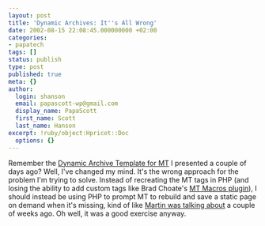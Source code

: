```yaml
---
layout: post
title: 'Dynamic Archives: It''s All Wrong'
date: 2002-08-15 22:08:45.000000000 +02:00
categories:
- papatech
tags: []
status: publish
type: post
published: true
meta: {}
author:
  login: shanson
  email: papascott-wp@gmail.com
  display_name: PapaScott
  first_name: Scott
  last_name: Hanson
excerpt: !ruby/object:Hpricot::Doc
  options: {}
---
```

<p>Remember the <a href="https://www.papascott.de/2002/08/12/1844.php#001844">Dynamic Archive Template for MT</a> I presented a couple of days ago? Well, I've changed my mind. It's the wrong approach for the problem I'm trying to solve. Instead of recreating the MT tags in PHP (and losing the ability to add custom tags like Brad Choate's <a href="http://www.bradchoate.com/past/mtmacros.php">MT Macros plugin</a>), I should instead be using PHP to prompt MT to rebuild and save a static page on demand when it's missing, kind of like <a href="http://traumwind.tierpfad.de/blog/?detail=2002-08-01_16-03">Martin was talking about</a> a couple of weeks ago. Oh well, it was a good exercise anyway.</p>
